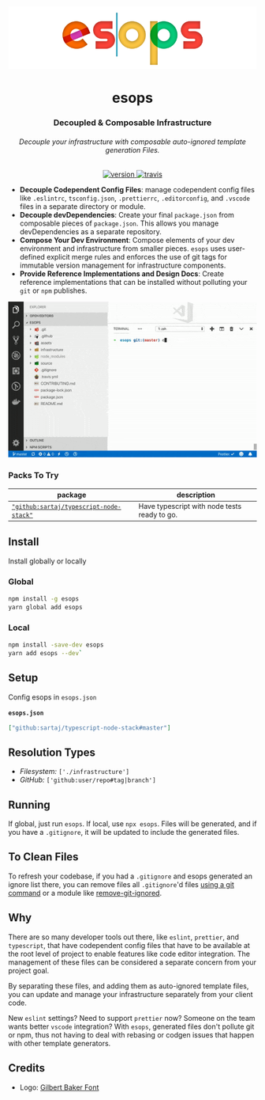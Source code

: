 <div align="center">

![esops](./doc-assets/logo.png)

</div>

<h1 align="center">esops</h1>

<div align="center">
  <h3 align="center">Decoupled & Composable Infrastructure</h3>
  <h6 align="center">Decouple your infrastructure with composable auto-ignored template generation Files.</h6>
</div>

<p align="center">
  <a href="https://npmjs.org/package/esops">
    <img src="https://img.shields.io/npm/v/esops.svg" alt="version" />
  </a>
  <a href="https://travis-ci.org/sartaj/esops">
    <img src="https://travis-ci.com/sartaj/esops.svg?branch=master" alt="travis" />
  </a>
</p>

-   **Decouple Codependent Config Files**: manage codependent config files like `.eslintrc`, `tsconfig.json`, `.prettierrc`, `.editorconfig`, and `.vscode` files in a separate directory or module.
-   **Decouple devDependencies**: Create your final `package.json` from composable pieces of `package.json`. This allows you manage devDependencies as a separate repository.
-   **Compose Your Dev Environment**: Compose elements of your dev environment and infrastructure from smaller pieces. `esops` uses user-defined explicit merge rules and enforces the use of git tags for immutable version management for infrastructure components.
-   **Provide Reference Implementations and Design Docs**: Create reference implementations that can be installed without polluting your `git` or `npm` publishes.

<div align="center">

![ ](./doc-assets/esops-demo.gif)

</div>

### Packs To Try

| **package**                                                                               | **description**                              |
| ----------------------------------------------------------------------------------------- | -------------------------------------------- |
| [`"github:sartaj/typescript-node-stack"`](http://github.com/sartaj/typescript-node-stack) | Have typescript with node tests ready to go. |

## Install

Install globally or locally

### Global

```bash
npm install -g esops
yarn global add esops
```

### Local

```bash
npm install -save-dev esops
yarn add esops --dev`
```

## Setup

Config esops in `esops.json`

**`esops.json`**

```json
["github:sartaj/typescript-node-stack#master"]
```

## Resolution Types

-   _Filesystem:_ `['./infrastructure']`
-   _GitHub:_ `['github:user/repo#tag|branch']`

## Running

If global, just run `esops`. If local, use `npx esops`. Files will be generated, and if you have a `.gitignore`, it will be updated to include the generated files.

## To Clean Files

To refresh your codebase, if you had a `.gitignore` and esops generated an ignore list there, you can remove files all `.gitignore`'d files [using a git command](https://stackoverflow.com/q/13541615) or a module like [remove-git-ignored](https://www.npmjs.com/package/remove-git-ignored).

## Why

There are so many developer tools out there, like `eslint`, `prettier`, and `typescript`, that have codependent config files that have to be available at the root level of project to enable features like code editor integration. The management of these files can be considered a separate concern from your project goal.

By separating these files, and adding them as auto-ignored template files, you can update and manage your infrastructure separately from your client code.

New `eslint` settings? Need to support `prettier` now? Someone on the team wants better `vscode` integration? With `esops`, generated files don't pollute git or npm, thus not having to deal with rebasing or codgen issues that happen with other template generators.

## Credits

-   Logo: [Gilbert Baker Font](https://www.typewithpride.com/)
